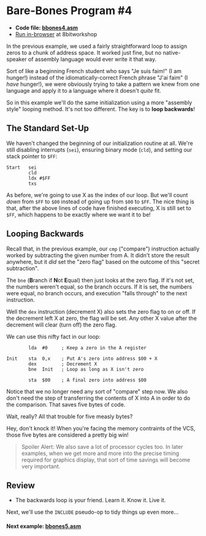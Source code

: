 # Bare-Bones Program #4

* **Code file: [bbones4.asm](./bbones4.asm "Link to source code file for bbones4.asm")**
* [Run in-browser](https://8bitworkshop.com/v3.3.0/embed.html?p=vcs&r=TFpHAAAQAAAAAGGrqxObAQECAwR42KL%2FmqkAlQDK0PuFAKnQhQlMDvD%2FBB8EHwQfBB8EHwQfBB8EHwQfBB8EHwQfBB8EHwQfBB8EHwQfBB8EHwQfBB8EHwQfBB8EHwQfBB8EHwQfBB8EHgQb%2FwDwAPA%3D "Link to in-browser emulation of bbones4.asm") at 8bitworkshop

In the previous example, we used a fairly straightforward loop to assign zeros to a chunk of address space. It worked just fine, but no native-speaker of assembly language would ever write it that way.

Sort of like a beginning French student who says "Je suis faim!" (I am hunger!) instead of the idiomatically-correct French phrase "J'ai faim" (I *have* hunger!), we were obviously trying to take a pattern we knew from one language and apply it to a language where it doesn't *quite* fit.

So in this example we'll do the same initialization using a more "assembly style" looping method. It's not too different. The key is to **loop backwards**!



## The Standard Set-Up

We haven't changed the beginning of our initialization routine at all. We're still disabling interrupts (`sei`), ensuring binary mode (`cld`), and setting our stack pointer to `$FF`:

```assembly
Start   sei
        cld
        ldx #$FF
        txs
```

As before, we're going to use X as the index of our loop. But we'll count *down* from `$FF` to `$00` instead of going up from `$00` to `$FF`. The nice thing is that, after the above lines of code have finished executing, X is still set to `$FF`, which happens to be exactly where we want it to be!



## Looping Backwards

Recall that, in the previous example, our `cmp` ("compare") instruction actually worked by subtracting the given number from A. It didn't store the result anywhere, but it *did* set the "zero flag" based on the outcome of this "secret subtraction".

The `bne` (**B**ranch if **N**ot **E**qual) then just looks at the zero flag. If it's not set, the numbers weren't equal, so the branch occurs. If it is set, the numbers were equal, no branch occurs, and execution "falls through" to the next instruction.

Well the `dex` instruction (decrement X) also sets the zero flag to on or off. If the decrement left X at zero, the flag will be set. Any other X value after the decrement will clear (turn off) the zero flag.

We can use this nifty fact in our loop:

```assembly
        lda  #0     ; Keep a zero in the A register
                    
Init    sta  0,x    ; Put A's zero into address $00 + X
        dex         ; Decrement X
        bne  Init   ; Loop as long as X isn't zero
        
        sta  $00    ; A final zero into address $00
```

Notice that we no longer need any sort of "compare" step now. We also don't need the step of transferring the contents of X into A in order to do the comparison. That saves five bytes of code.

Wait, really? All that trouble for five measly bytes? 

Hey, don't knock it! When you're facing the memory contraints of the VCS, those five bytes are considered a pretty big win!

> Spoiler Alert: We also save a lot of processor cycles too. In later examples, when we get more and more into the precise timing required for graphics display, that sort of time savings will become very important.



## Review

* The backwards loop is your friend. Learn it. Know it. Live it.

Next, we'll use the `INCLUDE` pseudo-op to tidy things up even more...

#### Next example: [bbones5.asm](./bbones4.md)

